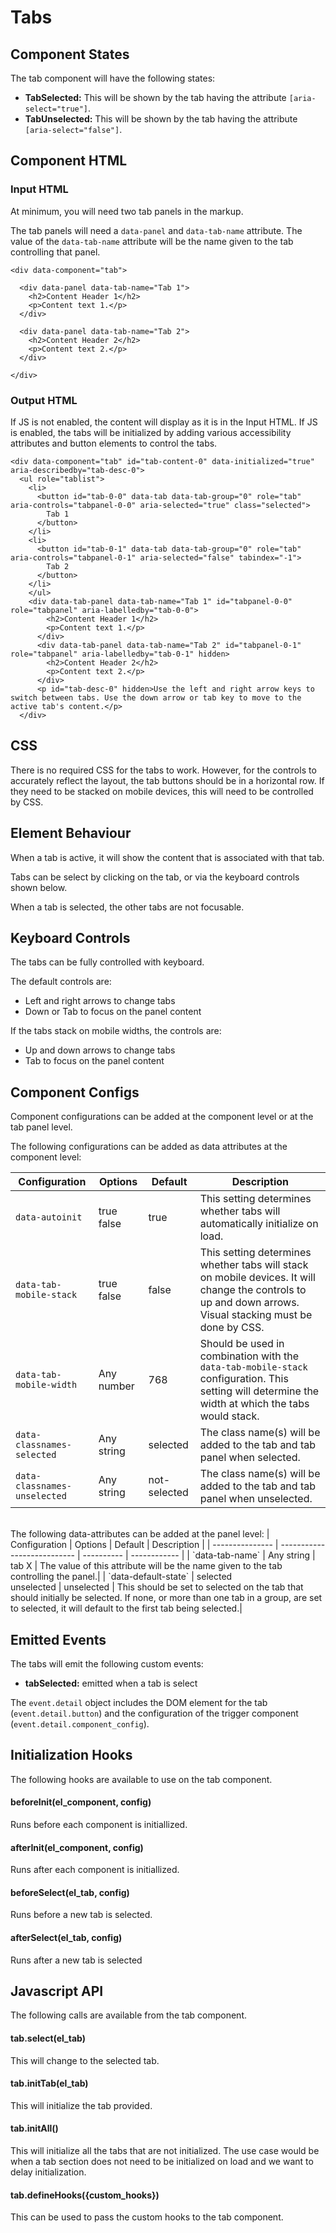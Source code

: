 # Tabs

## Component States
The tab component will have the following states: <br>
- **TabSelected:** This will be shown by the tab having the attribute ```[aria-select="true"]```.
- **TabUnselected:** This will be shown by the tab having the attribute ```[aria-select="false"]```.

## Component HTML

### Input HTML

At minimum, you will need two tab panels in the markup.

The tab panels will need a `data-panel` and `data-tab-name` attribute. The value of the `data-tab-name` attribute will be the name given to the tab controlling that panel. 

```
<div data-component="tab">

  <div data-panel data-tab-name="Tab 1">
    <h2>Content Header 1</h2>
    <p>Content text 1.</p>
  </div>

  <div data-panel data-tab-name="Tab 2">
    <h2>Content Header 2</h2>
    <p>Content text 2.</p>
  </div>

</div>
```


### Output HTML

If JS is not enabled, the content will display as it is in the Input HTML.
If JS is enabled, the tabs will be initialized by adding various accessibility attributes and button elements to control the tabs.

```
<div data-component="tab" id="tab-content-0" data-initialized="true" aria-describedby="tab-desc-0">
  <ul role="tablist">
    <li>
      <button id="tab-0-0" data-tab data-tab-group="0" role="tab" aria-controls="tabpanel-0-0" aria-selected="true" class="selected">
        Tab 1
      </button>
    </li>
    <li>
      <button id="tab-0-1" data-tab data-tab-group="0" role="tab" aria-controls="tabpanel-0-1" aria-selected="false" tabindex="-1">
        Tab 2
      </button>
    </li>
    </ul>
    <div data-tab-panel data-tab-name="Tab 1" id="tabpanel-0-0" role="tabpanel" aria-labelledby="tab-0-0">
        <h2>Content Header 1</h2>
        <p>Content text 1.</p>
      </div>
      <div data-tab-panel data-tab-name="Tab 2" id="tabpanel-0-1" role="tabpanel" aria-labelledby="tab-0-1" hidden>
        <h2>Content Header 2</h2>
        <p>Content text 2.</p>
      </div>
      <p id="tab-desc-0" hidden>Use the left and right arrow keys to switch between tabs. Use the down arrow or tab key to move to the active tab's content.</p>
  </div>
  ```

## CSS

There is no required CSS for the tabs to work. However, for the controls to accurately reflect the layout, the tab buttons should be in a horizontal row. If they need to be stacked on mobile devices, this will need to be controlled by CSS.

## Element Behaviour 

When a tab is active, it will show the content that is associated with that tab.

Tabs can be select by clicking on the tab, or via the keyboard controls shown below.

When a tab is selected, the other tabs are not focusable.


## Keyboard Controls 

The tabs can be fully controlled with keyboard. 

The default controls are:
- Left and right arrows to change tabs
- Down or Tab to focus on the panel content 

If the tabs stack on mobile widths, the controls are:
- Up and down arrows to change tabs
- Tab to focus on the panel content


## Component Configs

Component configurations can be added at the component level or at the tab panel level.

The following configurations can be added as data attributes at the component level:

| Configuration        	       | Options       | Default      | Description  |
| ---------------------------- | ------------- | ------------ | ------------ |
| `data-autoinit`              | true<br>false | true 	      | This setting determines whether tabs will automatically initialize on load.|
| `data-tab-mobile-stack`      | true<br>false | false | This setting determines whether tabs will stack on mobile devices. It will change the controls to up and down arrows. Visual stacking must be done by CSS. |
| `data-tab-mobile-width`      | Any number    | 768          | Should be used in combination with the `data-tab-mobile-stack` configuration. This setting will determine the width at which the tabs would stack.|
| `data-classnames-selected`   | Any string    | selected     | The class name(s) will be added to the tab and tab panel when selected. |
| `data-classnames-unselected` | Any string    | not-selected | The class name(s) will be added to the tab and tab panel when unselected. |

<br>
The following data-attributes can be added at the panel level:
| Configuration   | Options   			    	| Default    | Description  |
| --------------- | --------------------------- | ---------- | ------------ |
| `data-tab-name` | Any string  				| tab X	  	 | The value of this attribute will be the name given to the tab controlling the panel.|
| `data-default-state` | selected<br>unselected | unselected | This should be set to selected on the tab that should initially be selected. If none, or more than one tab in a group, are set to selected, it will default to the first tab being selected.|


## Emitted Events

The tabs will emit the following custom events:

  - **tabSelected:** emitted when a tab is select

The `event.detail` object includes the DOM element for the tab (`event.detail.button`) and the configuration of the trigger component (`event.detail.component_config`).


## Initialization Hooks

The following hooks are available to use on the tab component. 

#### beforeInit(el_component, config)
Runs before each component is initiallized.

#### afterInit(el_component, config)
Runs after each component is initiallized.

#### beforeSelect(el_tab, config)
Runs before a new tab is selected.

#### afterSelect(el_tab, config)
Runs after a new tab is selected


## Javascript API

The following calls are available from the tab component.

#### tab.select(el_tab)
This will change to the selected tab.

#### tab.initTab(el_tab)
This will initialize the tab provided.

#### tab.initAll()
This will initialize all the tabs that are not initialized. The use case would be when a tab section does not need to be initialized on load and we want to delay initialization. 

#### tab.defineHooks({custom_hooks})
This can be used to pass the custom hooks to the tab component.
